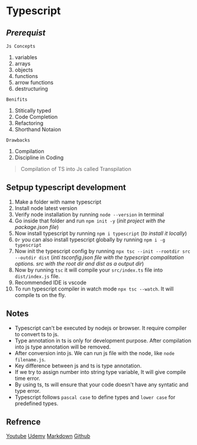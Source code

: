 # Typescript

## _Prerequist_
`Js Concepts`
1. variables
2. arrays
3. objects
4. functions
5. arrow functions
6. destructuring

`Benifits`
1. Stitically typed
2. Code Completion
3. Refactoring
4. Shorthand Notaion

`Drawbacks`
1. Compilation
2. Discipline in Coding

>Compilation of TS into Js called Transpilation

## Setpup typescript development 
1. Make a folder with name typescript
2. Install node latest version
3. Verify node installation by running `node --version` in terminal
4. Go inside that folder and run `npm init -y` (_init project with the package.json file_)
5. Now install typescript by running `npm i typescript` (_to install it locally_)
6. `Or` you can also install typescript globally by running `npm i -g typescript`
7. Now init the typescript config by running `npx tsc --init --rootdir src --outdir dist` (_inti tsconfig.json file with the typescript compalitation options. src with the root dir and dist as a output dir_)
8. Now by running `tsc` it will compile your `src/index.ts` file into `dist/index.js` file.
9. Recommended IDE is vscode
10. To run typescript compiler in watch mode `npx tsc --watch`. It will compile ts on the fly.

## Notes
- Typescript can't be executed by nodejs or browser. It require compiler to convert ts to js.
- Type annotation in ts is only for development purpose. After compilation into js type annotation will be removed.
- After conversion into js. We can run js file with the node, like `node filename.js`.
- Key difference between js and ts is type annotation.
- If we try to assign number into string type variable, It will give compile time error.
- By using ts, ts will ensure that your code doesn't have any syntatic and type error.
- Typescript follows `pascal case` to define types and `lower case` for predefined types.



## Refrence
[Youtube](https://www.youtube.com/watch?v=d56mG7DezGs)
[Udemy](https://naspers.udemy.com/course/typescript-for-professionals/learn/lecture/21434252#overview)
[Markdown](https://dillinger.io/)
[Github](https://github.com/Sawannrl123/Typescript-Tutorial)